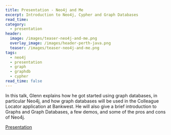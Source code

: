```yaml
---
title: Presentation - Neo4j and Me
excerpt: Introduction to Neo4j, Cypher and Graph Databases
read_time:
category:
  - presentation
header:
  image: /images/teaser-neo4j-and-me.png
  overlay_image: /images/header-perth-java.png
  teaser: /images/teaser-neo4j-and-me.png
tags:
  - neo4j
  - presentation
  - graph
  - graphdb
  - cypher
read_time: false
---
```


In this talk, Glenn explains how he got started using graph databases, in particular Neo4j, and how graph databases will be used in the Colleague Locator application at Bankwest. He will also give a brief introduction to Graphs and Graph Databases, a few demos, and some of the pros and cons of Neo4j.

[Presentation](https://speakerdeck.com/glennsarti/neo4j-and-me)